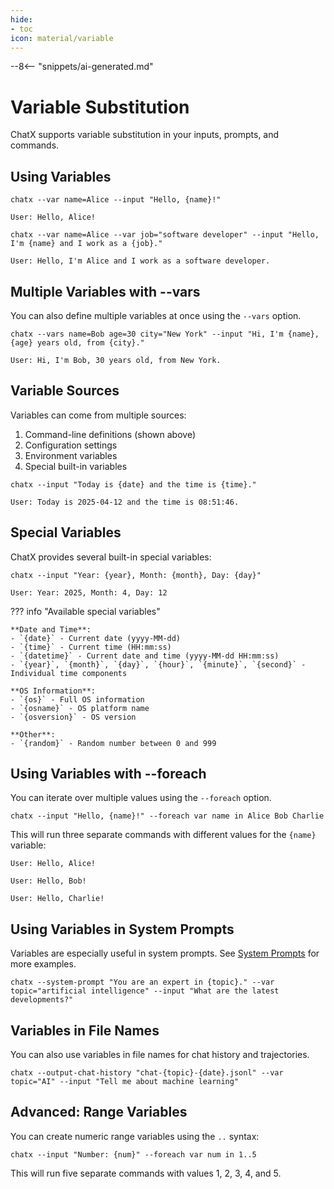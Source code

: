 ```yaml
---
hide:
- toc
icon: material/variable
---
```


--8<-- "snippets/ai-generated.md"

# Variable Substitution

ChatX supports variable substitution in your inputs, prompts, and commands.

## Using Variables

``` { .bash .cli-command title="Define and use a simple variable" }
chatx --var name=Alice --input "Hello, {name}!"
```

``` { .plaintext .cli-output }
User: Hello, Alice!
```

``` { .bash .cli-command title="Define multiple variables at once" }
chatx --var name=Alice --var job="software developer" --input "Hello, I'm {name} and I work as a {job}."
```

``` { .plaintext .cli-output }
User: Hello, I'm Alice and I work as a software developer.
```

## Multiple Variables with --vars

You can also define multiple variables at once using the `--vars` option.

``` { .bash .cli-command title="Define multiple variables with --vars" }
chatx --vars name=Bob age=30 city="New York" --input "Hi, I'm {name}, {age} years old, from {city}."
```

``` { .plaintext .cli-output }
User: Hi, I'm Bob, 30 years old, from New York.
```

## Variable Sources

Variables can come from multiple sources:

1. Command-line definitions (shown above)
2. Configuration settings
3. Environment variables
4. Special built-in variables

``` { .bash .cli-command title="Use built-in time/date variables" }
chatx --input "Today is {date} and the time is {time}."
```

``` { .plaintext .cli-output }
User: Today is 2025-04-12 and the time is 08:51:46.
```

## Special Variables

ChatX provides several built-in special variables:

``` { .bash .cli-command title="Use date/time variables" }
chatx --input "Year: {year}, Month: {month}, Day: {day}"
```

``` { .plaintext .cli-output }
User: Year: 2025, Month: 4, Day: 12
```

??? info "Available special variables"

    **Date and Time**:
    - `{date}` - Current date (yyyy-MM-dd)
    - `{time}` - Current time (HH:mm:ss)
    - `{datetime}` - Current date and time (yyyy-MM-dd HH:mm:ss)
    - `{year}`, `{month}`, `{day}`, `{hour}`, `{minute}`, `{second}` - Individual time components
    
    **OS Information**:
    - `{os}` - Full OS information
    - `{osname}` - OS platform name
    - `{osversion}` - OS version
    
    **Other**:
    - `{random}` - Random number between 0 and 999

## Using Variables with --foreach

You can iterate over multiple values using the `--foreach` option.

``` { .bash .cli-command title="Iterate over multiple values" }
chatx --input "Hello, {name}!" --foreach var name in Alice Bob Charlie
```

This will run three separate commands with different values for the `{name}` variable:

``` { .plaintext .cli-output }
User: Hello, Alice!

User: Hello, Bob!

User: Hello, Charlie!
```

## Using Variables in System Prompts

Variables are especially useful in system prompts. See [System Prompts](system-prompts.md) for more examples.

``` { .bash .cli-command title="Use variables in system prompts" }
chatx --system-prompt "You are an expert in {topic}." --var topic="artificial intelligence" --input "What are the latest developments?"
```

## Variables in File Names

You can also use variables in file names for chat history and trajectories.

``` { .bash .cli-command title="Use variables in file names" }
chatx --output-chat-history "chat-{topic}-{date}.jsonl" --var topic="AI" --input "Tell me about machine learning"
```

## Advanced: Range Variables

You can create numeric range variables using the `..` syntax:

``` { .bash .cli-command title="Create a range of values" }
chatx --input "Number: {num}" --foreach var num in 1..5
```

This will run five separate commands with values 1, 2, 3, 4, and 5.